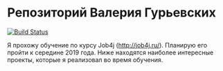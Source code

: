 # Репозиторий Валерия Гурьевских
[![Build Status](https://travis-ci.org/gvg-job4j/job4j-junior.svg?branch=master)](https://travis-ci.org/gvg-job4j/job4j-junior)

Я прохожу обучение по курсу Job4j (http://job4j.ru/). Планирую его пройти к середине 2019 года.
Ниже находятся наиболее интересные проекты, которые я реализовал во время обучения.
